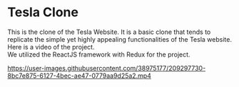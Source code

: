 # Tesla Clone
This is the clone of the Tesla Website. It is a basic clone that tends to replicate the simple yet highly appealing functionalities of the Tesla website.</br>
Here is a video of the project. </br>
We utilized the ReactJS framework with Redux for the project.



https://user-images.githubusercontent.com/38975177/209297730-8bc7e875-6127-4bec-ae47-0779aa9d25a2.mp4


